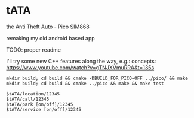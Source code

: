 # tATA
the Anti Theft Auto - Pico SIM868

remaking my old android based app

TODO: proper readme

I'll try some new C++ features along the way, e.g.: concepts: https://www.youtube.com/watch?v=gTNJXVmuRRA&t=135s


```
mkdir build; cd build && cmake -DBUILD_FOR_PICO=OFF ../pico/ && make
mkdir build; cd build && cmake ../pico && make && make test
```

```
$tATA/location/12345
$tATA/call/12345
$tATA/park [on/off]/12345
$tATA/service [on/off]/12345
```
